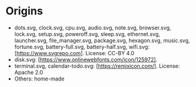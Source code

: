 # Origins

 - dots.svg, clock.svg, cpu.svg, audio.svg, note.svg, browser.svg, lock.svg,
   setup.svg, poweroff.svg, sleep.svg, ethernet.svg, launcher.svg, file\_manager.svg,
   package.svg, hexagon.svg, music.svg, fortune.svg, battery-full.svg, battery-half.svg,
   wifi.svg:
   [https://www.svgrepo.com]. License: CC-BY 4.0
 - disk.svg: [https://www.onlinewebfonts.com/icon/125972].
 - terminal.svg, calendar-todo.svg: [https://remixicon.com/]. License: Apache 2.0
 - Others: home-made
